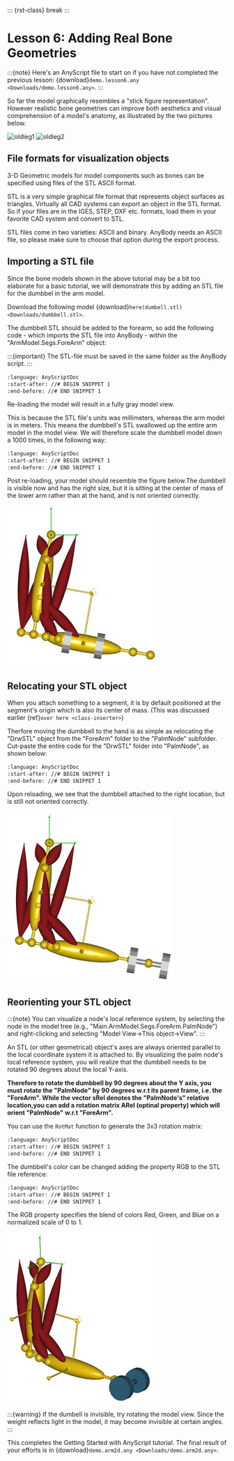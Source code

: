 ::: {rst-class} break
:::

# Lesson 6: Adding Real Bone Geometries

:::{note}
Here's an AnyScript file to start on if you have not completed the
previous lesson: {download}`demo.lesson6.any <Downloads/demo.lesson6.any>`.
:::

So far the model graphically resembles a "stick figure representation".
However realistic bone geometries can improve both aesthetics and
visual comprehension of a model's anatomy, as illustrated
by the two pictures below.

![oldleg1](_static/lesson6/image1.jpeg) ![oldleg2](_static/lesson6/image2.jpeg)


## File formats for visualization objects

3-D Geometric models for model components such as bones can be specified using files
of the STL ASCII format.

STL is a very simple graphical file format that represents object surfaces as
triangles. Virtually all CAD systems can export an object in the STL format. So if your files are in the IGES,
STEP, DXF etc. formats, load them in your favorite CAD system and convert to STL.

STL files come in two varieties: ASCII and binary. AnyBody needs an ASCII file, so please make sure to choose that
option during the export process.

## Importing a STL file

Since the bone models shown in the above tutorial may be a bit too elaborate for a
basic tutorial, we will demonstrate this by adding an STL file for the dumbbel in the arm model.

Download the following model {download}`here(dumbell.stl) <Downloads/dumbbell.stl>`.

The dumbbell STL should be added to the forearm, so add the following code - which imports the STL
file into AnyBody - within the "ArmModel.Segs.ForeArm" object:

:::{important}
The STL-file must be saved in the same folder as the AnyBody script. 
:::

```{literalinclude} Snippets/lesson6/snip.NewModel.main-1.any
:language: AnyScriptDoc
:start-after: //# BEGIN SNIPPET 1
:end-before: //# END SNIPPET 1
```

Re-loading the model will result in a fully gray model view.

This is because the STL file's units was millimeters, whereas the arm model
is in meters. This means the dumbbell's STL swallowed up the entire arm model in the model view.
We will therefore scale the dumbbell model down a 1000 times, in the following way:

```{literalinclude} Snippets/lesson6/snip.NewModel.main-2.any
:language: AnyScriptDoc
:start-after: //# BEGIN SNIPPET 1
:end-before: //# END SNIPPET 1
```

Post re-loading, your model should resemble the figure below.The dumbbell is visible now and has the right size, but
it is sitting at the center of mass of the lower arm rather than at the hand, and is not oriented correctly.

![ModelView dumbbell1](_static/lesson6/image3.jpeg)


## Relocating your STL object

When you attach something to a segment, it is by default positioned
at the segment's origin which is also its center of mass. (This was discussed earlier {ref}`over here <class-inserter>`)

Therfore moving the dumbbell to the hand is as simple as relocating the "DrwSTL" object
from the "ForeArm" folder to the "PalmNode" subfolder. Cut-paste the entire code for the
"DrwSTL" folder into "PalmNode", as shown below:

```{literalinclude} Snippets/lesson6/snip.NewModel.main-3.any
:language: AnyScriptDoc
:start-after: //# BEGIN SNIPPET 1
:end-before: //# END SNIPPET 1
```

Upon reloading, we see that the dumbbell attached to the
right location, but is still not oriented correctly.

![ModelView dumbbell2](_static/lesson6/image4.jpeg)


## Reorienting your STL object

:::{note}
You can visualize a node's local reference system, by selecting the node in the model tree
(e.g., "Main.ArmModel.Segs.ForeArm.PalmNode") and right-clicking and selecting "Model View->This object->View".
:::

An STL (or other geometrical) object's axes are always oriented parallel to the local coordinate system it is attached to.
By visualizing the palm node's local reference system, you will realize that the dumbbell needs to be rotated 90 degrees
about the local Y-axis.

**Therefore to rotate the dumbbell by 90 degrees about the Y axis, you must rotate the "PalmNode" by 90 degrees w.r.t its parent
frame, i.e. the "ForeArm". While the vector sRel denotes the "PalmNode's" relative location,you can add a rotation matrix
ARel (optinal property) which will orient "PalmNode" w.r.t "ForeArm".**

You can use the `RotMat` function to generate the 3x3 rotation matrix:

```{literalinclude} Snippets/lesson6/snip.NewModel.main-4.any
:language: AnyScriptDoc
:start-after: //# BEGIN SNIPPET 1
:end-before: //# END SNIPPET 1
```

The dumbbell's color can be changed adding the property RGB to the STL file reference:

```{literalinclude} Snippets/lesson6/snip.NewModel.main-5.any
:language: AnyScriptDoc
:start-after: //# BEGIN SNIPPET 1
:end-before: //# END SNIPPET 1
```

The RGB property specifies the blend of colors Red, Green, and Blue on a normalized scale of 0 to 1.

![ModelView dumbbell3](_static/lesson6/image5.jpeg)

:::{warning}
If the dumbell is invisible, try rotating the model view. Since the weight reflects light in the model, it may become invisible at certain angles.
:::

This completes the Getting Started with AnyScript tutorial. The final
result of your efforts is in {download}`demo.arm2d.any <Downloads/demo.arm2d.any>`.
